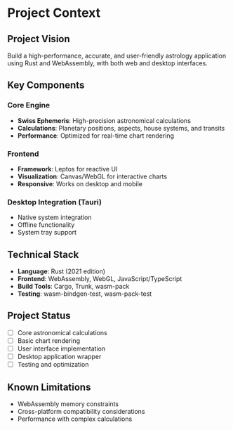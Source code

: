 # Project Context

## Project Vision
Build a high-performance, accurate, and user-friendly astrology application using Rust and WebAssembly, with both web and desktop interfaces.

## Key Components

### Core Engine
- **Swiss Ephemeris**: High-precision astronomical calculations
- **Calculations**: Planetary positions, aspects, house systems, and transits
- **Performance**: Optimized for real-time chart rendering

### Frontend
- **Framework**: Leptos for reactive UI
- **Visualization**: Canvas/WebGL for interactive charts
- **Responsive**: Works on desktop and mobile

### Desktop Integration (Tauri)
- Native system integration
- Offline functionality
- System tray support

## Technical Stack
- **Language**: Rust (2021 edition)
- **Frontend**: WebAssembly, WebGL, JavaScript/TypeScript
- **Build Tools**: Cargo, Trunk, wasm-pack
- **Testing**: wasm-bindgen-test, wasm-pack-test

## Project Status
- [ ] Core astronomical calculations
- [ ] Basic chart rendering
- [ ] User interface implementation
- [ ] Desktop application wrapper
- [ ] Testing and optimization

## Known Limitations
- WebAssembly memory constraints
- Cross-platform compatibility considerations
- Performance with complex calculations
